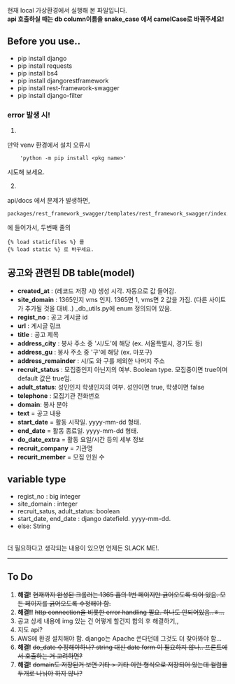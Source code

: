 현재 local 가상환경에서 실행해 본 파일입니다.<br>
**api 호출하실 때는 db column이름을 snake_case 에서 camelCase로 바꿔주세요!**<br>

## Before you use..
- pip install django
- pip install requests
- pip install bs4
- pip install djangorestframework
- pip install rest-framework-swagger
- pip install django-filter

### error 발생 시!
1. 
만약 venv 환경에서 설치 오류시 <br>
```
    'python -m pip install <pkg name>'
```
시도해 보세요.

2. 
api/docs 에서 문제가 발생하면,
```
packages/rest_framework_swagger/templates/rest_framework_swagger/index.html
```
에 들어가서, 두번째 줄의 
```
{% load staticfiles %} 를
{% load static %} 로 바꾸세요.
```

## 공고와 관련된 DB table(model)
* **created_at** : (레코드 저장 시) 생성 시각. 자동으로 값 들어감.
* **site_domain** : 1365인지 vms 인지. 1365면 1, vms면 2 값을 가짐. (다른 사이트가 추가될 것을 대비..) _db_utils.py에 enum 정의되어 있음.
* **regist_no** : 공고 게시글 id
* **url** : 게시글 링크
* **title** : 공고 제목
* **address_city** : 봉사 주소 중 '시/도'에 해당 (ex. 서울특별시, 경기도 등)
* **address_gu** : 봉사 주소 중 '구'에 해당 (ex. 마포구)
* **address_remainder** : 시/도 와 구를 제외한 나머지 주소
* **recruit_status** : 모집중인지 아닌지의 여부. Boolean type. 모집중이면 true이며 default 값은 true임.
* **adult_status**: 성인인지 학생인지의 여부. 성인이면 true, 학생이면 false
* **telephone** : 모집기관 전화번호
* **domain**: 봉사 분야
* **text** = 공고 내용
* **start_date** = 활동 시작일. yyyy-mm-dd 형태.
* **end_date** = 활동 종료일. yyyy-mm-dd 형태.
* **do_date_extra** = 활동 요일/시간 등의 세부 정보
* **recruit_company** = 기관명
* **recurit_member** = 모집 인원 수

## variable type
 - regist_no : big integer
 - site_domain : integer
 - recruit_satus, adult_status: boolean
 - start_date, end_date : django datefield. yyyy-mm-dd.
 - else: String

<br>더 필요하다고 생각되는 내용이 있으면 언제든 SLACK ME!.



___
## To Do
 1. **해결!** ~~현재까지 완성된 크롤러는 1365 홈의 1번 페이지만 긁어오도록 되어 있음. 모든 페이지를 긁어오도록 수정해야 함.~~
 2. **해결!!** ~~http connection을 비롯한 error handling 필요. 하나도 안되어있음..ㅎ...~~
 3. 공고 상세 내용에 img 있는 건 어떻게 할건지 합의 후 해결하기,,
 4. 지도 api?
 5. AWS에 환경 설치해야 함. django는 Apache 쓴다던데 그것도 더 찾아봐야 함...
 6. **해결!** ~~do_date 수정해야하나? string 대신 date form 이 필요하지 않나.. 프론트에서 호출하는 거 고려하면?~~
 7. **해결!** ~~domain도 저장된거 보면 기타 > 기타 이런 형식으로 저장되어 있는데 컬럼을 두개로 나눠야 하지 않나?~~
 
